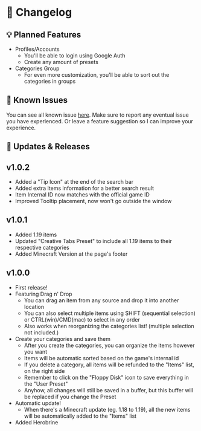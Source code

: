 # 📑 Changelog

## 💡 Planned Features
- Profiles/Accounts
  * You'll be able to login using Google Auth
  * Create any amount of presets
- Categories Group
  * For even more customization, you'll be able to sort out the categories in groups

## 🔨 Known Issues
You can see all known issue [here](https://github.com/thiagoausechi/minecraft-categorizer/issues).
Make sure to report any eventual issue you have experienced. Or leave a feature suggestion so I can improve your experience.

## 🚀 Updates & Releases
## v1.0.2
- Added a "Tip Icon" at the end of the search bar
- Added extra Items information for a better search result
- Item Internal ID now matches with the official game ID
- Improved Tooltip placement, now won't go outside the window

## v1.0.1
- Added 1.19 items
- Updated "Creative Tabs Preset" to include all 1.19 items to their respective categories
- Added Minecraft Version at the page's footer

## v1.0.0
- First release!
- Featuring Drag n' Drop
  * You can drag an item from any source and drop it into another location
  * You can also select multiple items using SHIFT (sequential selection) or CTRL(win)/CMD(mac) to select in any order
  * Also works when reorganizing the categories list! (multiple selection not included.)
- Create your categories and save them
  * After you create the categories, you can organize the items however you want
  * Items will be automatic sorted based on the game's internal id
  * If you delete a category, all items will be refunded to the "Items" list, on the right side
  * Remember to click on the "Floppy Disk" icon to save everything in the "User Preset"
  * Anyhow, all changes will still be saved in a buffer, but this buffer will be replaced if you change the Preset
- Automatic update!
  * When there's a Minecraft update (eg. 1.18 to 1.19), all the new items will be automatically added to the "Items" list
- Added Herobrine
